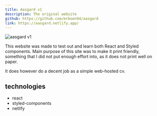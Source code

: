```yaml
---
title: Aasgard v1
description: The original website
github: https://github.com/mrboen94/aasgard
link: https://aasgard.netlify.app/
---
```


![aasgard v1](/doc-images/aasgard/aasgardv1.png)

This website was made to test out and learn both React and Styled components.
Main purpose of this site was to make it print friendly, something that I did not put enough effort into, as it does not print well on paper.

It does however do a decent job as a simple web-hosted cv.

## technologies

- react
- styled-components
- netlify
